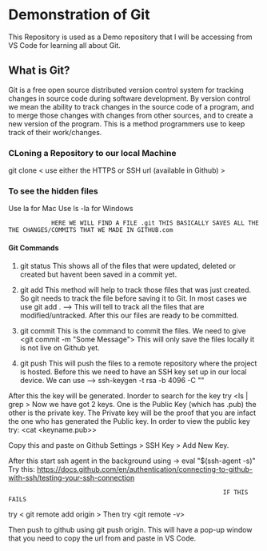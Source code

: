 # Demonstration of Git

This Repository is used as a Demo repository that I will be accessing from VS Code for learning all about Git.

## What is Git?
Git is a free open source distributed version control system for tracking changes in source code during software development. 
By version control we mean the ability to track changes in the source code of a program, and to merge those changes with changes from other sources, and to create a new version of the program. This is a method programmers use to keep track of their work/changes.

### CLoning a Repository to our local Machine
git clone < use either the HTTPS or SSH url (available in Github) >

### To see the hidden files 
Use la for Mac
Use ls -la for Windows

                HERE WE WILL FIND A FILE .git THIS BASICALLY SAVES ALL THE THE CHANGES/COMMITS THAT WE MADE IN GITHUB.com


#### Git Commands

1. git status
This shows all of the files that were updated, deleted or created but havent been saved in a commit yet.

2. git add
This method will help to track those files that was just created. So git needs to track the file before saving it to Git.
In most cases we use git add . --> This will tell to track all the files that are modified/untracked.
After this our files are ready to be committed.

3. git commit
This is the command to commit the files. We need to give <git commit -m "Some Message">
This will only save the files locally it is not live on Github yet.

4. git push
This will push the files to a remote repository where the project is hosted.
Before this we need to have an SSH key set up in our local device.
    We can use --> ssh-keygen -t rsa -b 4096 -C "<email>"

After this the key will be generated. Inorder to search for the key try <ls | grep <keyname>>
Now we have got 2 keys. One is the Public Key (which has .pub) the other is the private key.
The Private key will be the proof that you are infact the one who has generated the Public key.
In order to view the public key try: <cat <keyname.pub>>

Copy this and paste on Github Settings > SSH Key > Add New Key.

After this start ssh agent in the background using -> eval "$(ssh-agent -s)"
Try this: https://docs.github.com/en/authentication/connecting-to-github-with-ssh/testing-your-ssh-connection
                                                                
                                                                IF THIS FAILS
try < git remote add origin <HTTPS URL>>
Then try <git remote -v>

Then push to github using git push origin. This will have a pop-up window that you need to copy the url from and paste in VS Code.